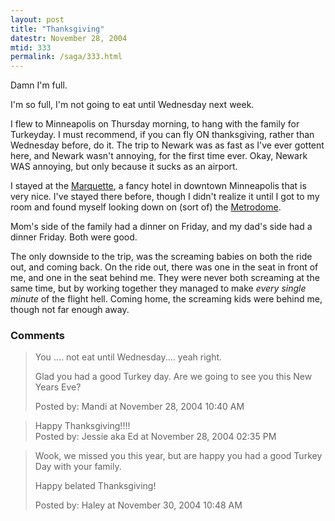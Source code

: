 ```yaml
---
layout: post
title: "Thanksgiving"
datestr: November 28, 2004
mtid: 333
permalink: /saga/333.html
---
```


Damn I'm full.

I'm so full, I'm not going to eat until Wednesday next week.

I flew to Minneapolis on Thursday morning, to hang with the family for Turkeyday.  I must recommend, if you can fly ON thanksgiving, rather than Wednesday before, do it.  The trip to Newark was as fast as I've ever gottent here, and Newark wasn't annoying, for the first time ever.  Okay, Newark WAS annoying, but only because it sucks as an airport.

I stayed at the <a href="http://www.marquettehotel.com/">Marquette</a>, a fancy hotel in downtown Minneapolis that is very nice.  I've stayed there before, though I didn't realize it until I got to my room and found myself looking down on (sort of) the <a href="http://www.ballparks.com/baseball/american/metrod.htm">Metrodome</a>.

Mom's side of the family had a dinner on Friday, and my dad's side had a dinner Friday.  Both were good.

The only downside to the trip, was the screaming babies on both the ride out, and coming back.  On the ride out, there was one in the seat in front of me, and one in the seat behind me.  They were never both screaming at the same time, but by working together they managed to make *every single minute* of the flight hell.  Coming home, the screaming kids were behind me, though not far enough away.

### Comments

<blockquote>
You .... not eat until Wednesday.... yeah right. 

Glad you had a good Turkey day.  Are we going to see you this New Years Eve?<br />

<div class="comment-meta">Posted by: Mandi at November 28, 2004 10:40 AM</div> </blockquote>

<blockquote>
Happy Thanksgiving!!!!
<div class="comment-meta">Posted by: Jessie aka Ed at November 28, 2004 02:35 PM</div> </blockquote>

<blockquote>
Wook, we missed you this year, but are happy you had a good Turkey Day with your family.

Happy belated Thanksgiving!
<div class="comment-meta">Posted by: Haley at November 30, 2004 10:48 AM</div> </blockquote>

